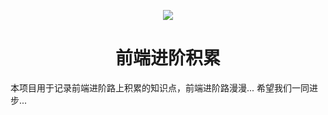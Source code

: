 
<p align="center"><img src="https://api.travis-ci.org/HQ-Lin/blog.svg?branch=master" /></p>

<h1 align="center">前端进阶积累</h1>

本项目用于记录前端进阶路上积累的知识点，前端进阶路漫漫...
希望我们一同进步...
